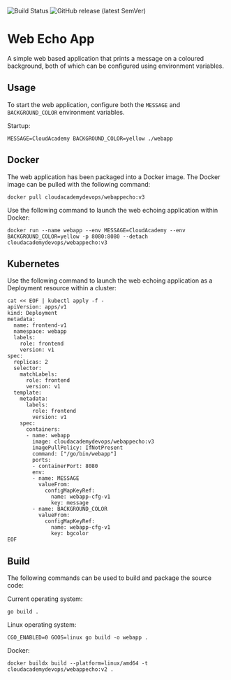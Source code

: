 ![Build Status](https://github.com/cloudacademy/web-echo-app/actions/workflows/go.yml/badge.svg) 
![GitHub release (latest SemVer)](https://img.shields.io/github/v/release/cloudacademy/web-echo-app)

# Web Echo App
A simple web based application that prints a message on a coloured background, both of which can be configured using environment variables.

## Usage
To start the web application, configure both the `MESSAGE` and `BACKGROUND_COLOR` environment variables.

Startup:
```
MESSAGE=CloudAcademy BACKGROUND_COLOR=yellow ./webapp
```

## Docker
The web application has been packaged into a Docker image. The Docker image can be pulled with the following command:

```
docker pull cloudacademydevops/webappecho:v3
```

Use the following command to launch the web echoing application within Docker:
```
docker run --name webapp --env MESSAGE=CloudAcademy --env BACKGROUND_COLOR=yellow -p 8080:8080 --detach cloudacademydevops/webappecho:v3
```

## Kubernetes
Use the following command to launch the web echoing application as a Deployment resource within a cluster:

```
cat << EOF | kubectl apply -f -
apiVersion: apps/v1
kind: Deployment
metadata:
  name: frontend-v1
  namespace: webapp
  labels:
    role: frontend
    version: v1
spec:
  replicas: 2
  selector:
    matchLabels:
      role: frontend
      version: v1
  template:
    metadata:
      labels:
        role: frontend
        version: v1
    spec:
      containers:
      - name: webapp
        image: cloudacademydevops/webappecho:v3
        imagePullPolicy: IfNotPresent
        command: ["/go/bin/webapp"]
        ports:
        - containerPort: 8080
        env:
        - name: MESSAGE
          valueFrom:
            configMapKeyRef:
              name: webapp-cfg-v1
              key: message
        - name: BACKGROUND_COLOR
          valueFrom:
            configMapKeyRef:
              name: webapp-cfg-v1
              key: bgcolor
EOF
```

## Build
The following commands can be used to build and package the source code:

Current operating system:
```
go build .
```

Linux operating system:
```
CGO_ENABLED=0 GOOS=linux go build -o webapp .
```

Docker:
```
docker buildx build --platform=linux/amd64 -t cloudacademydevops/webappecho:v2 .
```